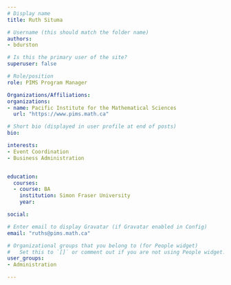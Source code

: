 ```yaml
---
# Display name
title: Ruth Situma

# Username (this should match the folder name)
authors:
- bdurston

# Is this the primary user of the site?
superuser: false

# Role/position
role: PIMS Program Manager

Organizations/Affiliations:
organizations:
- name: Pacific Institute for the Mathematical Sciences
  url: "https://www.pims.math.ca"

# Short bio (displayed in user profile at end of posts)
bio: 

interests:
- Event Coordination
- Business Administration


education:
  courses:
  - course: BA
    institution: Simon Fraser University
    year:

social:

# Enter email to display Gravatar (if Gravatar enabled in Config)
email: "ruths@pims.math.ca"

# Organizational groups that you belong to (for People widget)
#   Set this to `[]` or comment out if you are not using People widget.
user_groups:
- Administration

---
```

